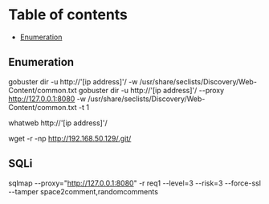 # Table of contents

- [Enumeration](#enumeration)

## Enumeration

gobuster dir -u http://'[ip address]'/ -w /usr/share/seclists/Discovery/Web-Content/common.txt
gobuster dir -u http://'[ip address]'/ --proxy http://127.0.0.1:8080 -w /usr/share/seclists/Discovery/Web-Content/common.txt -t 1

whatweb http://'[ip address]'/

wget -r -np http://192.168.50.129/.git/

## SQLi

sqlmap --proxy="http://127.0.0.1:8080" -r req1 --level=3 --risk=3 --force-ssl --tamper space2comment,randomcomments